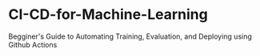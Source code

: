 # CI-CD-for-Machine-Learning
Begginer's Guide to Automating Training, Evaluation, and Deploying using Github Actions
